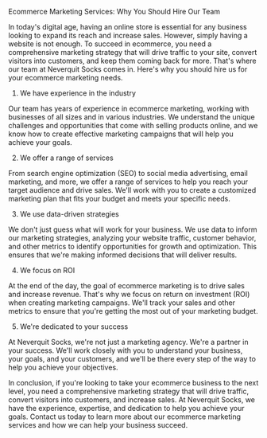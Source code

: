 Ecommerce Marketing Services: Why You Should Hire Our Team

In today's digital age, having an online store is essential for any business looking to expand its reach and increase sales. However, simply having a website is not enough. To succeed in ecommerce, you need a comprehensive marketing strategy that will drive traffic to your site, convert visitors into customers, and keep them coming back for more. That's where our team at Neverquit Socks comes in. Here's why you should hire us for your ecommerce marketing needs.

1. We have experience in the industry

Our team has years of experience in ecommerce marketing, working with businesses of all sizes and in various industries. We understand the unique challenges and opportunities that come with selling products online, and we know how to create effective marketing campaigns that will help you achieve your goals.

2. We offer a range of services

From search engine optimization (SEO) to social media advertising, email marketing, and more, we offer a range of services to help you reach your target audience and drive sales. We'll work with you to create a customized marketing plan that fits your budget and meets your specific needs.

3. We use data-driven strategies

We don't just guess what will work for your business. We use data to inform our marketing strategies, analyzing your website traffic, customer behavior, and other metrics to identify opportunities for growth and optimization. This ensures that we're making informed decisions that will deliver results.

4. We focus on ROI

At the end of the day, the goal of ecommerce marketing is to drive sales and increase revenue. That's why we focus on return on investment (ROI) when creating marketing campaigns. We'll track your sales and other metrics to ensure that you're getting the most out of your marketing budget.

5. We're dedicated to your success

At Neverquit Socks, we're not just a marketing agency. We're a partner in your success. We'll work closely with you to understand your business, your goals, and your customers, and we'll be there every step of the way to help you achieve your objectives.

In conclusion, if you're looking to take your ecommerce business to the next level, you need a comprehensive marketing strategy that will drive traffic, convert visitors into customers, and increase sales. At Neverquit Socks, we have the experience, expertise, and dedication to help you achieve your goals. Contact us today to learn more about our ecommerce marketing services and how we can help your business succeed.